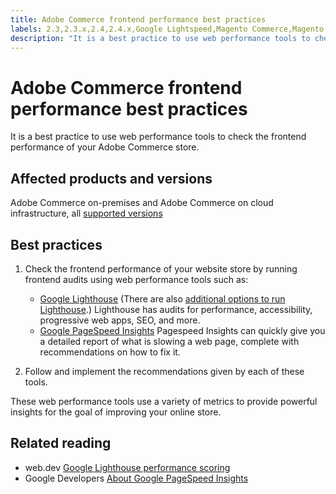 ```yaml
---
title: Adobe Commerce frontend performance best practices
labels: 2.3,2.3.x,2.4,2.4.x,Google Lightspeed,Magento Commerce,Magento Commerce Cloud,Pagespeed Insights,best practices,frontend performance tool,seo,store,Adobe Commerce,on-premises,cloud infrastructure
description: "It is a best practice to use web performance tools to check the frontend performance of your Adobe Commerce store."
---
```


# Adobe Commerce frontend performance best practices

It is a best practice to use web performance tools to check the frontend performance of your Adobe Commerce store.

## Affected products and versions

Adobe Commerce on-premises and Adobe Commerce on cloud infrastructure, all [supported versions](https://magento.com/sites/default/files/magento-software-lifecycle-policy.pdf)

## Best practices

1. Check the frontend performance of your website store by running frontend audits using web performance tools such as:
    * [Google Lighthouse](https://web.dev/measure/) (There are also [additional options to run Lighthouse](https://developers.google.com/web/tools/lighthouse/).) Lighthouse has audits for performance, accessibility, progressive web apps, SEO, and more.
    * [Google PageSpeed Insights](https://developers.google.com/speed/pagespeed/insights/) Pagespeed Insights can quickly give you a detailed report of what is slowing a web page, complete with recommendations on how to fix it.

1. Follow and implement the recommendations given by each of these tools.

These web performance tools use a variety of metrics to provide powerful insights for the goal of improving your online store.

## Related reading

* web.dev [Google Lighthouse performance scoring](https://web.dev/performance-scoring/)
* Google Developers [About Google PageSpeed Insights](https://developers.google.com/speed/pagespeed/insights/) 
